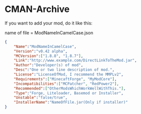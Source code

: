 # CMAN-Archive
If you want to add your mod, do it like this:

name of file = ModNameInCamelCase.json

```JSON
{
    "Name":"ModNameInCamelCase",
    "Version":"v0.42 alpha",
    "MCVersion":["1.8.8", "1.8.7"],
    "Link":"http://www.example.com/DirectLinkToTheMod.jar",
    "Author":"Developer(s) of mod",
    "Desc":"One or two line description of mod.",
    "License":"LicenseOfMod, I recommend the MMPLv2",
    "Requirements":["MinecaftForge", "MyModCore"],
    "Incompatibilities":["MCPatcher", "RedPower2"],
    "Recommended":["OtherModsWhichWorkWellWithThis."],
    "Type":"Forge, Liteloader, Basemod or Installer",
    "Unstable":"false/true",
    "InstallerName":"NameOfFile.jar(Only if installer)"
}
```
